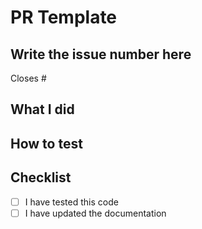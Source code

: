 # PR Template

## Write the issue number here

Closes #

## What I did

## How to test

## Checklist

<!-- Please check (put an "x" inside the "[ ]") the applicable items below to make sure your PR is ready to be reviewed. -->

- [ ] I have tested this code
- [ ] I have updated the documentation
